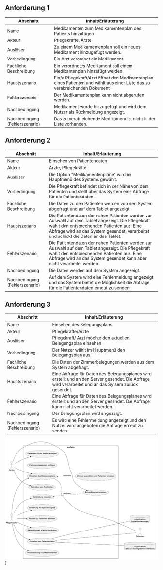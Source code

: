 ## Anforderung 1

| Abschnitt | Inhalt/Erläuterung |
| --- | --- |
| Name | Medikamenten zum Medikamentenplan des Patients hinzufügen |
| Akteur  | Pflegekräfte, Ärzte |
| Auslöser | Zu einem Medikamentenplan soll ein neues Medikament hinzugefügt werden. |
| Vorbedingung | Ein Arzt verordnet ein Medikament  |
| Fachliche Beschreibung | Ein verordnetes Medikament soll einem Medikantenplan hinzufügt werden. |
| Hauptszenario | Ein/e Pflegekraft/Arzt öffnet den Medimentenplan eines Patienten und wählt aus einer Liste das zu verabreichenden Dokument |
| Fehlerszenario | Der Medikamentenplan kann nicht abgerufen werden. | 
| Nachbedingung | Medikament wurde hinzugefügt und wird dem Nutzer als Rückmeldung angezeigt. |
| Nachbedingung (Fehlerszenario) | Das zu verabreichende Medikament ist nicht in der Liste vorhanden. |

## Anforderung 2

| Abschnitt | Inhalt/Erläuterung |
| --- | --- |
| Name | Einsehen von Patientendaten |
| Akteur  | Ärzte, Pflegekräfte |
| Auslöser | Die Option "Medikamentenpläne" wird im Hauptmenü des Systems gewählt. |
| Vorbedingung | Die Pflegekraft befindet sich in der Nähe von dem Patienten und stellt über das System eine Abfrage für die Patientendaten. |
| Fachliche Beschreibung | Die Daten zu den Patienten werden von den System abgefragt und auf dem Tablet angezeigt. |
| Hauptszenario | Die Patientendaten der nahen Patienten werden zur Auswahl auf dem Tablet angezeigt. Die Pflegekraft wählt den entsprechenden Patienten aus. Eine Abfrage wird an das System gesendet, verarbeitet und schickt die Daten an das Tablet. |
 | Fehlerszenario | Die Patientendaten der nahen Patienten werden zur Auswahl auf dem Tablet angezeigt. Die Pflegekraft wählt den entsprechenden Patienten aus. Eine Abfrage wird an das System gesendet kann aber nicht verarbeitet werden. |
| Nachbedingung | Die Daten werden auf dem System angezeigt. |
| Nachbedingung (Fehlerszenario) | Auf dem System wird eine Fehlermeldung angezeigt und das System bietet die Möglichkeit die Abfrage für die Patientendaten erneut zu senden.|

## Anforderung 3

| Abschnitt | Inhalt/Erläuterung |
| --- | --- |
| Name | Einsehen des Belegungsplans |
| Akteur  | Pflegekräfte/Arzte |
| Auslöser | Pflegekraft/ Arzt möchte den aktuellen Belegungsplan einsehen  |
| Vorbedingung | Der Nutzer wählt im Hauptmenü den Belegungsplan aus. |
| Fachliche Beschreibung | Die Daten der Zimmerbelegungen werden aus dem System abgefragt. |
| Hauptszenario | Eine Abfrage für Daten des Belegungsplanes wird erstellt und an den Server gesendet. Die Abfrage wird verarbeitet und an das Sytsem zurück gesendet. |
| Fehlerszenario | Eine Abfrage für Daten des Belegungsplanes wird erstellt und an den Server gesendet. Die Abfrage kann nicht verarbeitet werden. |
| Nachbedingung | Der Belegungsplan wird angezeigt. |
| Nachbedingung (Fehlerszenario) | Es wird eine Fehlermeldung angezeigt und den Nutzer wird angeboten die Anfrage erneut zu senden. |

![Alt text of the image](https://github.com/jonathan-hildebrandt/R-misch_Zwei/blob/main/image.png))
